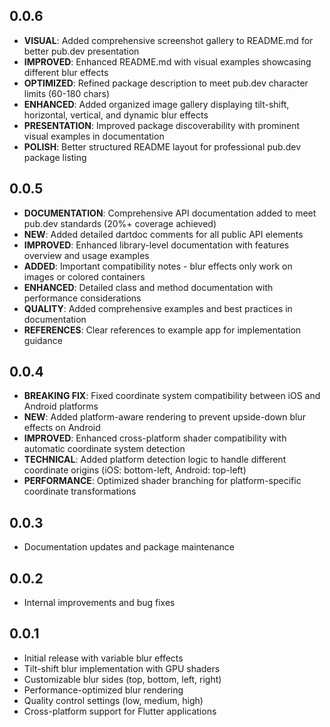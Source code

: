 

## 0.0.6

- **VISUAL**: Added comprehensive screenshot gallery to README.md for better pub.dev presentation
- **IMPROVED**: Enhanced README.md with visual examples showcasing different blur effects
- **OPTIMIZED**: Refined package description to meet pub.dev character limits (60-180 chars)
- **ENHANCED**: Added organized image gallery displaying tilt-shift, horizontal, vertical, and dynamic blur effects
- **PRESENTATION**: Improved package discoverability with prominent visual examples in documentation
- **POLISH**: Better structured README layout for professional pub.dev package listing

## 0.0.5
- **DOCUMENTATION**: Comprehensive API documentation added to meet pub.dev standards (20%+ coverage achieved)
- **NEW**: Added detailed dartdoc comments for all public API elements
- **IMPROVED**: Enhanced library-level documentation with features overview and usage examples
- **ADDED**: Important compatibility notes - blur effects only work on images or colored containers
- **ENHANCED**: Detailed class and method documentation with performance considerations
- **QUALITY**: Added comprehensive examples and best practices in documentation
- **REFERENCES**: Clear references to example app for implementation guidance

## 0.0.4

- **BREAKING FIX**: Fixed coordinate system compatibility between iOS and Android platforms
- **NEW**: Added platform-aware rendering to prevent upside-down blur effects on Android
- **IMPROVED**: Enhanced cross-platform shader compatibility with automatic coordinate system detection
- **TECHNICAL**: Added platform detection logic to handle different coordinate origins (iOS: bottom-left, Android: top-left)
- **PERFORMANCE**: Optimized shader branching for platform-specific coordinate transformations

## 0.0.3

- Documentation updates and package maintenance

## 0.0.2

- Internal improvements and bug fixes

## 0.0.1

- Initial release with variable blur effects
- Tilt-shift blur implementation with GPU shaders
- Customizable blur sides (top, bottom, left, right)
- Performance-optimized blur rendering
- Quality control settings (low, medium, high)
- Cross-platform support for Flutter applications

